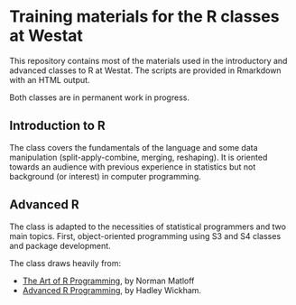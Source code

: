 # Training materials for the R classes at Westat

This repository contains most of the materials used in the introductory and
advanced classes to R at Westat. The scripts are provided in Rmarkdown with an
HTML output.

Both classes are in permanent work in progress. 

## Introduction to R 

The class covers the fundamentals of the language and some data manipulation
(split-apply-combine, merging, reshaping). It is oriented towards an audience
with previous experience in statistics but not background (or interest) in
computer programming. 

## Advanced R

The class is adapted to the necessities of statistical programmers and two main
topics. First, object-oriented programming using S3 and S4 classes and package
development. 

The class draws heavily from: 

- [The Art of R Programming](http://www.amazon.com/Art-Programming-Statistical-Software-Design/dp/1593273843/), by Norman Matloff
- [Advanced R Programming](http://www.amazon.com/Advanced-Chapman-Hall-CRC-Series/dp/1466586966), by Hadley Wickham. 

